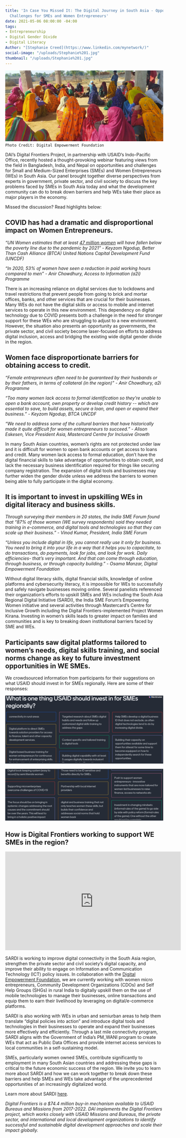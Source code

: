 ```yaml
---
title: 'In Case You Missed It: The Digital Journey in South Asia - Opportunities and
  Challenges for SMEs and Women Entrepreneurs'
date: 2021-05-06 08:00:00 -04:00
tags:
- Entrepreneurship
- Digital Gender Divide
- Digital Literacy
Author: "[Stephanie Creed](https://www.linkedin.com/mynetwork/)"
social-image: "/uploads/Stephanie%201.jpg"
thumbnail: "/uploads/Stephanie%201.jpg"
---
```


![Stephanie 1.jpg](/uploads/Stephanie%201.jpg)`Photo Credit: Digital Empowerment Foundation`

DAI’s Digital Frontiers Project, in partnership with USAID’s Indo-Pacific Office, recently hosted a thought-provoking webinar featuring views from the field in Bangladesh, India, and Nepal on opportunities and challenges for Small and Medium-Sized Enterprises (SMEs) and Women Entrepreneurs (WEs) in South Asia. Our panel brought together diverse perspectives from experts in government, private sector, and civil society to discuss the key problems faced by SMEs in South Asia today and what the development community can do to break down barriers and help WEs take their place as major players in the economy.

<!--more-->

Missed the discussion? Read highlights below:

## COVID has had a dramatic and disproportional impact on Women Entrepreneurs.

*“UN Women estimates that at least [47 million women](https://www.unwomen.org/en/digital-library/publications/2020/09/gender-equality-in-the-wake-of-covid-19) will have fallen below the poverty line due to the pandemic by 2021” - Keyzom Ngodup, Better Than Cash Alliance (BTCA) United Nations Capital Development Fund (UNCDF)*

*“In 2020, 53% of women have seen a reduction in paid working hours compared to men” - Anir Chowdhury, Access to Information (a2i) Programme*

There is an increasing reliance on digital services due to lockdowns and travel restrictions that prevent people from going to brick and mortar offices, banks, and other services that are crucial for their businesses. Many WEs do not have the digital skills or access to mobile and internet services to operate in this new environment. This dependency on digital technology due to COVID presents both a challenge in the need for stronger support for these WEs who are struggling to adjust to a new environment. However, the situation also presents an opportunity as governments, the private sector, and civil society become laser-focused on efforts to address digital inclusion, access and bridging the existing wide digital gender divide in the region.

## Women face disproportionate barriers for obtaining access to credit.

*“Female entrepreneurs often need to be guaranteed by their husbands or by their fathers, in terms of collateral (in the region)” - Anir Chowdhury, a2i Programme*

*“Too many women lack access to formal identification so they’re unable to open a bank account, own property or develop credit history -- which are essential to save, to build assets, secure a loan, and open or expand their business.” - Keyzom Ngodup,  BTCA UNCDF*

*“We need to address some of the cultural barriers that have historically made it quite difficult for women entrepreneurs to succeed.” - Alison Eskesen, Vice President Asia, Mastercard Centre for Inclusive Growth*

In many South Asian countries, women’s rights are not protected under law and it is difficult for women to open bank accounts or get access to loans and credit. Many women lack access to formal education, don’t have the digital financial skills to take advantage of opportunities to obtain credit, and lack the necessary business identification required for things like securing company registration. The expansion of digital tools and businesses may further widen the gender divide unless we address the barriers to women being able to fully participate in the digital economy.

## It is important to invest in upskilling WEs in digital literacy and business skills.

*Through surveying their members in 20 states, the India SME Forum found that “87% of those women (WE survey respondents) said they needed training in e-commerce, and digital tools and technologies so that they can scale up their business.” - Vinod Kumar, President, India SME Forum*

*“Unless you include digital in life, you cannot really use it only for business. You need to bring it into your life in a way that it helps you to capacitate, to do transactions, do payments, look for jobs, and look for work. Daily efficiencies- that’s very important. And that can come through education, through business, or through capacity building.” - Osama Manzar, Digital Empowerment Foundation*

Without digital literacy skills, digital financial skills, knowledge of online platforms and cybersecurity literacy, it is impossible for WEs to successfully and safely navigate businesses moving online. Several panelists referenced their organization’s efforts to upskill SMEs and WEs including the South Asia Regional Digital Initiative (SARDI), the India SME Forum’s Empowering Women initiative and several activities through Mastercard’s Centre for Inclusive Growth including the Digital Frontiers-implemented Project Women Kirana. Investing in women’s skills leads to greater impact on families and communities and is key to breaking down institutional barriers faced by SME and WEs.

## Participants saw digital platforms tailored to women’s needs, digital skills training, and social norms change as key to future investment opportunities in WE SMEs.

We crowdsourced information from participants for their suggestions on what USAID should invest in for SMEs regionally. Here are some of their responses:

![Stephanie 2.png](/uploads/Stephanie%202.png)

![Stephanie 3.png](/uploads/Stephanie%203.png)

## How is Digital Frontiers working to support WE SMEs in the region?

<iframe width="560" height="315" src="https://www.youtube.com/embed/zM_R1oO3lcw" title="YouTube video player" frameborder="0" allow="accelerometer; autoplay; clipboard-write; encrypted-media; gyroscope; picture-in-picture" allowfullscreen></iframe>

SARDI is working to improve digital connectivity in the South Asia region, strengthen the private sector and civil society’s digital capacity, and improve their ability to engage on Information and Communication Technology (ICT) policy issues. In collaboration with the [Digital Empowerment Foundation](https://www.youtube.com/watch?v=zM_R1oO3lcw), we are currently working with women micro entrepreneurs, Community Development Organizations (CDOs) and Self Help Groups (SHGs) in rural India to digitally upskill them on the use of mobile technologies to manage their businesses, online transactions and equip them to earn their livelihood by leveraging on digital/e-commerce platforms.

SARDI is also working with WEs in urban and semiurban areas to help them translate “digital policies into action” and introduce digital tools and technologies in their businesses to operate and expand their businesses more effectively and efficiently. Through a last mile connectivity program, SARDI aligns with the Government of India’s PM_WANI program to create WEs that act as Public Data Offices and provide internet access services to local communities in a self-sustaining model.

SMEs, particularly women owned SMEs, contribute significantly to employment in many South Asian countries and addressing these gaps is critical to the future economic success of the region. We invite you to learn more about SARDI and how we can work together to break down these barriers and help SMEs and WEs take advantage of the unprecedented opportunities of an increasingly digitalized world.

Learn more about SARDI [here](https://www.usaid.gov/digital-development/sardi-factsheet).

*Digital Frontiers is a $74.4 million buy-in mechanism available to USAID Bureaus and Missions from 2017-2022. DAI implements the Digital Frontiers project, which works closely with USAID Missions and Bureaus, the private sector, and international and local development organizations to identify successful and sustainable digital development approaches and scale their impact globally.*